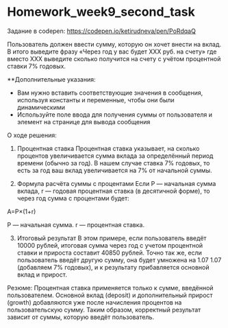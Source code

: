 # Homework_week9_second_task

Задание в codepen: https://codepen.io/ketirudneva/pen/PoRdqaQ


Пользователь должен ввести сумму, которую он хочет внести на вклад. В итого выведите фразу «Через год у вас будет XXX руб. на счету»‎ где вместо ХХХ выведите сколько получится на счету с учётом процентной ставки 7% годовых.


**Дополнительные указания:
- Вам нужно вставить соответствующие значения в сообщения, используя константы и переменные, чтобы они были динамическими
- Используйте поле ввода для получения суммы от пользователя и элемент на странице для вывода сообщения

О ходе решения:
1. Процентная ставка
Процентная ставка указывает, на сколько процентов увеличивается сумма вклада за определённый период времени (обычно за год). В нашем случае ставка 7% годовых, то есть за год ваш вклад увеличивается на 7% от начальной суммы.

2. Формула расчёта суммы с процентами
Если P — начальная сумма вклада, r — годовая процентная ставка (в десятичной форме), то через год сумма с процентами будет:

A=P×(1+r)

P — начальная сумма.
r — процентная ставка.

3. Итоговый результат
В этом примере, если пользователь введёт 10000 рублей, итоговая сумма через год с учетом процентной ставки и прироста составит 40850 рублей. Точно так же, если пользователь введёт другую сумму, она будет умножена на 
1.07
1.07 (добавляем 7% годовых), и к результату прибавляется основной вклад и прирост.

Резюме:
Процентная ставка применяется только к сумме, введённой пользователем.
Основной вклад (deposit) и дополнительный прирост (growth) добавляются уже после начисления процентов на пользовательскую сумму.
Таким образом, корректный результат зависит от суммы, которую введёт пользователь.
